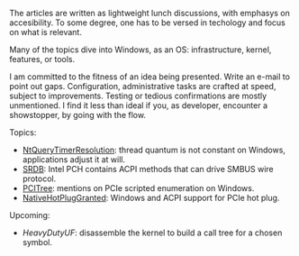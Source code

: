 The articles are written as lightweight lunch discussions, with emphasys on accesibility.
To some degree, one has to be versed in techology and focus on what is relevant.

Many of the topics dive into Windows, as an OS: infrastructure, kernel, features,
or tools.

I am committed to the fitness of an idea being presented. Write an e-mail to point out
gaps. Configuration, administrative tasks are crafted at speed, subject to improvements.
Testing or tedious confirmations are mostly unmentioned. I find it less than ideal if
you, as developer, encounter a showstopper, by going with the flow.

Topics:
- [NtQueryTimerResolution](./NtQueryTimerResolution/usleep.md): thread quantum is not
constant on Windows, applications adjust it at will.
- [SRDB](./AcpiEvalSBUS/srdb.md): Intel PCH contains ACPI methods that can drive
  SMBUS wire protocol.
- [PCITree](./PCITree/brief.md): mentions on PCIe scripted enumeration on Windows.
- [NativeHotPlugGranted](./PCIeHP/notes.md): Windows and ACPI support for PCIe hot plug.

Upcoming:
- *HeavyDutyUF*: disassemble the kernel to build a call tree for a chosen symbol.
